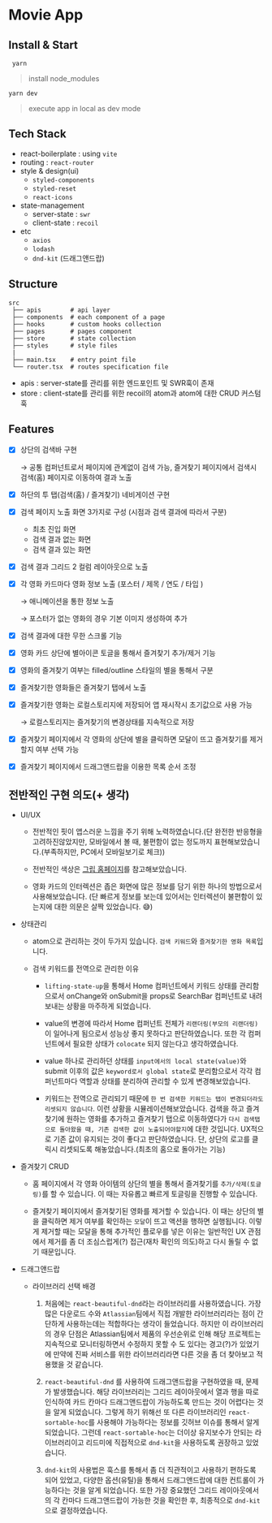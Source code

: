# Movie App

## Install & Start

```
 yarn
```

> install node_modules

```
yarn dev
```

> execute app in local as dev mode

## Tech Stack

- react-boilerplate : using `vite`
- routing : `react-router`
- style & design(ui)
  - `styled-components`
  - `styled-reset`
  - `react-icons`
- state-management
  - server-state : `swr`
  - client-state : `recoil`
- etc
  - `axios`
  - `lodash`
  - `dnd-kit` (드래그앤드랍)

## Structure

```
src
 ├── apis        # api layer
 ├── components  # each component of a page
 ├── hooks       # custom hooks collection
 ├── pages       # pages component
 ├── store       # state collection
 ├── styles      # style files
 |
 ├── main.tsx    # entry point file
 └── router.tsx  # routes specification file
```

- apis : server-state를 관리를 위한 엔드포인트 및 SWR훅이 존재
- store : client-state를 관리를 위한 recoil의 atom과 atom에 대한 CRUD 커스텀 훅

## Features

- [x] 상단의 검색바 구현

  → 공통 컴퍼넌트로서 페이지에 관계없이 검색 가능, 즐겨찾기 페이지에서 검색시 검색(홈) 페이지로 이동하여 결과 노출

- [x] 하단의 투 탭(검색(홈) / 즐겨찾기) 네비게이션 구현

- [x] 검색 페이지 노출 화면 3가지로 구성 (시점과 검색 결과에 따라서 구분)

  - 최초 진입 화면
  - 검색 결과 없는 화면
  - 검색 결과 있는 화면

- [x] 검색 결과 그리드 2 컬럼 레이아웃으로 노출

- [x] 각 영화 카드마다 영화 정보 노출 (포스터 / 제목 / 연도 / 타입 )

  → 애니메이션을 통한 정보 노출

  → 포스터가 없는 영화의 경우 기본 이미지 생성하여 추가

- [x] 검색 결과에 대한 무한 스크롤 기능

- [x] 영화 카드 상단에 별아이콘 토글을 통해서 즐겨찾기 추가/제거 기능

- [x] 영화의 즐겨찾기 여부는 filled/outline 스타일의 별을 통해서 구분

- [x] 즐겨찾기한 영화들은 즐겨찾기 탭에서 노출

- [x] 즐겨찾기한 영화는 로컬스토리지에 저장되어 앱 재시작시 초기값으로 사용 가능

  → 로컬스토리지는 즐겨찾기의 변경상태를 지속적으로 저장

- [x] 즐겨찾기 페이지에서 각 영화의 상단에 별을 클릭하면 모달이 뜨고 즐겨찾기를 제거할지 여부 선택 가능

- [x] 즐겨찾기 페이지에서 드래그앤드랍을 이용한 목록 순서 조정

## 전반적인 구현 의도(+ 생각)

- UI/UX

  - 전반적인 핏이 앱스러운 느낌을 주기 위해 노력하였습니다.(단 완전한 반응형을 고려하진않았지만, 모바일에서 볼 때, 불편함이 없는 정도까지 표현해보았습니다.(부족하지만, PC에서 모바일보기로 체크))

  - 전반적인 색상은 [그립 홈페이지](https://grip.show/)를 참고해보았습니다.

  - 영화 카드의 인터렉션은 좁은 화면에 많은 정보를 담기 위한 하나의 방법으로서 사용해보았습니다. (단 빠르게 정보를 보는데 있어서는 인터렉션이 불편함이 있는지에 대한 의문은 살짝 있었습니다. 😅)

- 상태관리

  - atom으로 관리하는 것이 두가지 있습니다. `검색 키워드`와 `즐겨찾기한 영화 목록`입니다.

  - 검색 키워드를 전역으로 관리한 이유

    - `lifting-state-up`을 통해서 Home 컴퍼넌트에서 키워드 상태를 관리함으로서 onChange와 onSubmit을 props로 SearchBar 컴퍼넌트로 내려보내는 상황을 마주하게 되었습니다.

    - value의 변경에 따라서 Home 컴퍼넌트 전체가 `리랜더링(부모의 리랜더링)`이 일어나게 됨으로서 성능상 좋지 못하다고 판단하였습니다. 또한 각 컴퍼넌트에서 필요한 상태가 `colocate` 되지 않는다고 생각하였습니다.

    - value 하나로 관리하던 상태를 `input에서의 local state(value)`와 submit 이후의 값은 `keyword로서 global state`로 분리함으로서 각각 컴퍼넌트마다 역할과 상태를 분리하여 관리할 수 있게 변경해보았습니다.

    - 키워드는 전역으로 관리되기 때문에 `한 번 검색한 키워드는 탭이 변경되더라도 리셋되지 않습니다`. 이런 상황을 시뮬레이션해보았습니다. 검색을 하고 즐겨찾기에 원하는 영화를 추가하고 즐겨찾기 탭으로 이동하였다가 `다시 검색탭으로 돌아왔을 때, 기존 검색한 값이 노출되어야할지`에 대한 것입니다. UX적으로 기존 값이 유지되는 것이 좋다고 판단하였습니다. 단, 상단의 로고를 클릭시 리셋되도록 해놓았습니다.(최초의 홈으로 돌아가는 기능)

- 즐겨찾기 CRUD

  - 홈 페이지에서 각 영화 아이템의 상단의 별을 통해서 즐겨찾기를 `추가/삭제(토글링)`를 할 수 있습니다. 이 때는 자유롭고 빠르게 토글링을 진행할 수 있습니다.

  - 즐겨찾기 페이지에서 즐겨찾기된 영화를 제거할 수 있습니다. 이 때는 상단의 별을 클릭하면 제거 여부를 확인하는 `모달`이 뜨고 액션을 행하면 실행됩니다. 이렇게 제거할 때는 모달을 통해 추가적인 플로우를 넣은 이유는 일반적인 UX 관점에서 제거를 좀 더 조심스럽게(?) 접근(재차 확인의 의도)하고 다시 돌릴 수 없기 때문입니다.

- 드래그앤드랍

  - 라이브러리 선택 배경

    1. 처음에는 `react-beautiful-dnd`라는 라이브러리를 사용하였습니다. 가장 많은 다운로드 수와 `Atlassian`팀에서 직접 개발한 라이브러리라는 점이 간단하게 사용하는데는 적합하다는 생각이 들었습니다. 하지만 이 라이브러리의 경우 단점은 Atlassian팀에서 제품의 우선순위로 인해 해당 프로젝트는 지속적으로 모니터링하면서 수정하지 못할 수 도 있다는 경고(?)가 있었기에 만약에 진짜 서비스를 위한 라이브러리라면 다른 것을 좀 더 찾아보고 적용했을 것 같습니다.

    2. `react-beautiful-dnd` 를 사용하여 드래그앤드랍을 구현하였을 때, 문제가 발생했습니다. 해당 라이브러리는 그리드 레이아웃에서 열과 행을 따로 인식하여 카드 칸마다 드래그앤드랍이 가능하도록 만드는 것이 어렵다는 것을 알게 되었습니다. 그렇게 하기 위해선 또 다른 라이브러리인 `react-sortable-hoc`를 사용해야 가능하다는 정보를 깃허브 이슈를 통해서 알게 되었습니다. 그런데 `react-sortable-hoc`는 더이상 유지보수가 안되는 라이브러리이고 리드미에 직접적으로 `dnd-kit`을 사용하도록 권장하고 있었습니다.

    3. `dnd-kit`의 사용법은 훅스를 통해서 좀 더 직관적이고 사용하기 편하도록 되어 있었고, 다양한 옵션(유틸)을 통해서 드래그앤드랍에 대한 컨트롤이 가능하다는 것을 알게 되었습니다. 또한 가장 중요했던 그리드 레이아웃에서의 각 칸마다 드래그앤드랍이 가능한 것을 확인한 후, 최종적으로 `dnd-kit`으로 결정하였습니다.
